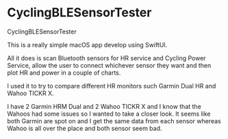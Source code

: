 # CyclingBLESensorTester
CyclingBLESensorTester

This is a really simple macOS app develop using SwiftUI.

All it does is scan Bluetooth sensors for HR service and Cycling Power Service, allow the user to connect whichever sensor they want and then plot HR and power in a couple of charts.

I used it to try to compare different HR monitors such Garmin Dual HR and Wahoo TICKR X.

I have 2 Garmin HRM Dual and 2 Wahoo TICKR X and I know that the Wahoos had some issues so I wanted to take a closer look. It seems like both Garmin are spot on and I get the same data from each sensor whereas Wahoo is all over the place and both sensor seem bad.

